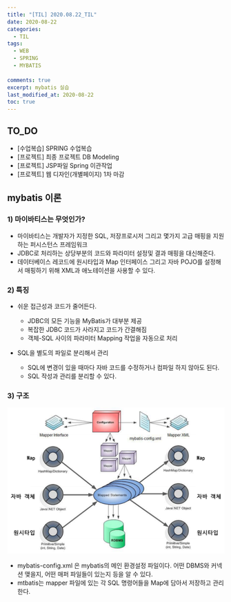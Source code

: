 ```yaml
---
title: "[TIL] 2020.08.22_TIL"
date: 2020-08-22
categories:
  - TIL
tags:
  - WEB
  - SPRING
  - MYBATIS

comments: true
excerpt: mybatis 실습
last_modified_at: 2020-08-22
toc: true
---
```


## TO_DO 
- [수업복습] SPRING 수업복습
- [프로젝트] 최종 프로젝트 DB Modeling
- [프로젝트] JSP파일 Spring 이관작업
- [프로젝트] 웹 디자인(개별페이지) 1차 마감


## mybatis 이론

### 1) 마이바티스는 무엇인가?
- 마이바티스는 개발자가 지정한 SQL, 저장프로시저 그리고 몇가지 고급 매핑을 지원하는 퍼시스턴스 프레임워크 
- JDBC로 처리하는 상당부분의 코드와 파라미터 설정및 결과 매핑을 대신해준다. 
- 데이터베이스 레코드에 원시타입과 Map 인터페이스 그리고 자바 POJO를 설정해서 매핑하기 위해 XML과 애노테이션을 사용할 수 있다.


### 2) 특징

- 쉬운 접근성과 코드가 줄어든다.
  - JDBC의 모든 기능을 MyBatis가 대부분 제공
  - 복잡한 JDBC 코드가 사라지고 코드가 간결해짐
  - 객체-SQL 사이의 파라미터 Mapping 작업을 자동으로 처리

- SQL을 별도의 파일로 분리해서 관리
  - SQL에 변경이 있을 때마다 자바 코드를 수정하거나 컴파일 하지 않아도 된다.
  - SQL 작성과 관리를 분리할 수 있다.

### 3) 구조


![Spring](/assets/images/spring/mybatis/mybatis_concept01.png)

- mybatis-config.xml 은 mybatis의 메인 환경설정 파일이다. 어떤 DBMS와 커넥션 맺을지, 어떤 매퍼 파일들이 있는지 등을 알 수 있다.
- mtbatis는 mapper 파일에 있는 각 SQL 명령어들을 Map에 담아서 저장하고 관리한다.
